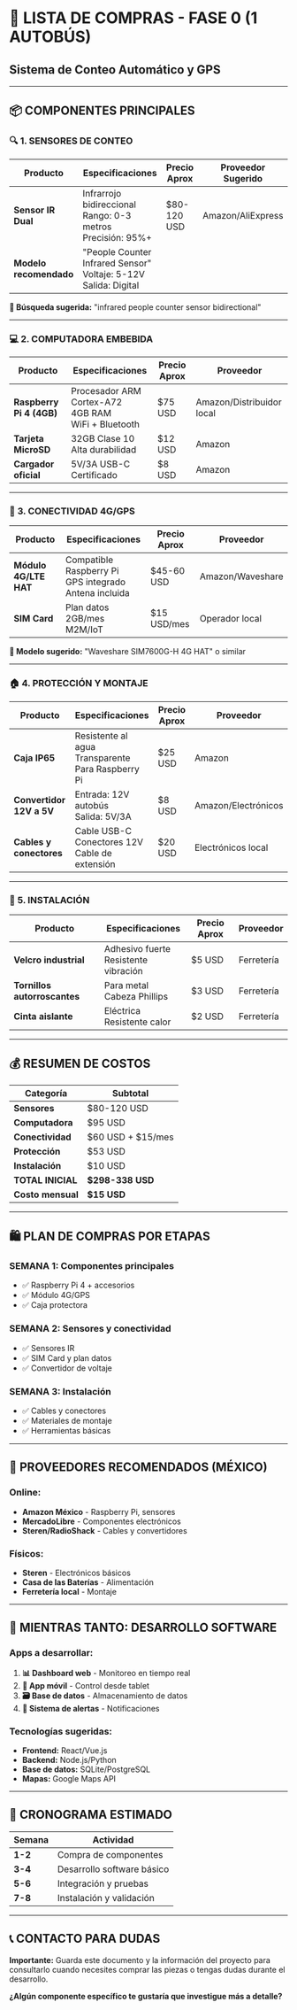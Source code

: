 # 🛒 LISTA DE COMPRAS - FASE 0 (1 AUTOBÚS)
## Sistema de Conteo Automático y GPS

---

## 📦 COMPONENTES PRINCIPALES

### 🔍 **1. SENSORES DE CONTEO**
| Producto | Especificaciones | Precio Aprox | Proveedor Sugerido |
|----------|------------------|--------------|-------------------|
| **Sensor IR Dual** | Infrarrojo bidireccional<br>Rango: 0-3 metros<br>Precisión: 95%+ | $80-120 USD | Amazon/AliExpress |
| **Modelo recomendado** | "People Counter Infrared Sensor"<br>Voltaje: 5-12V<br>Salida: Digital | | |

**🔗 Búsqueda sugerida:** "infrared people counter sensor bidirectional"

---

### 💻 **2. COMPUTADORA EMBEBIDA**
| Producto | Especificaciones | Precio Aprox | Proveedor |
|----------|------------------|--------------|-----------|
| **Raspberry Pi 4 (4GB)** | Procesador ARM Cortex-A72<br>4GB RAM<br>WiFi + Bluetooth | $75 USD | Amazon/Distribuidor local |
| **Tarjeta MicroSD** | 32GB Clase 10<br>Alta durabilidad | $12 USD | Amazon |
| **Cargador oficial** | 5V/3A USB-C<br>Certificado | $8 USD | Amazon |

---

### 📡 **3. CONECTIVIDAD 4G/GPS**
| Producto | Especificaciones | Precio Aprox | Proveedor |
|----------|------------------|--------------|-----------|
| **Módulo 4G/LTE HAT** | Compatible Raspberry Pi<br>GPS integrado<br>Antena incluida | $45-60 USD | Amazon/Waveshare |
| **SIM Card** | Plan datos 2GB/mes<br>M2M/IoT | $15 USD/mes | Operador local |

**🔗 Modelo sugerido:** "Waveshare SIM7600G-H 4G HAT" o similar

---

### 🏠 **4. PROTECCIÓN Y MONTAJE**
| Producto | Especificaciones | Precio Aprox | Proveedor |
|----------|------------------|--------------|-----------|
| **Caja IP65** | Resistente al agua<br>Transparente<br>Para Raspberry Pi | $25 USD | Amazon |
| **Convertidor 12V a 5V** | Entrada: 12V autobús<br>Salida: 5V/3A | $8 USD | Amazon/Electrónicos |
| **Cables y conectores** | Cable USB-C<br>Conectores 12V<br>Cable de extensión | $20 USD | Electrónicos local |

---

### 🔧 **5. INSTALACIÓN**
| Producto | Especificaciones | Precio Aprox | Proveedor |
|----------|------------------|--------------|-----------|
| **Velcro industrial** | Adhesivo fuerte<br>Resistente vibración | $5 USD | Ferretería |
| **Tornillos autorroscantes** | Para metal<br>Cabeza Phillips | $3 USD | Ferretería |
| **Cinta aislante** | Eléctrica<br>Resistente calor | $2 USD | Ferretería |

---

## 💰 **RESUMEN DE COSTOS**

| Categoría | Subtotal |
|-----------|----------|
| **Sensores** | $80-120 USD |
| **Computadora** | $95 USD |
| **Conectividad** | $60 USD + $15/mes |
| **Protección** | $53 USD |
| **Instalación** | $10 USD |
| **TOTAL INICIAL** | **$298-338 USD** |
| **Costo mensual** | **$15 USD** |

---

## 🛍️ **PLAN DE COMPRAS POR ETAPAS**

### **SEMANA 1: Componentes principales**
- ✅ Raspberry Pi 4 + accesorios
- ✅ Módulo 4G/GPS
- ✅ Caja protectora

### **SEMANA 2: Sensores y conectividad**
- ✅ Sensores IR
- ✅ SIM Card y plan datos
- ✅ Convertidor de voltaje

### **SEMANA 3: Instalación**
- ✅ Cables y conectores
- ✅ Materiales de montaje
- ✅ Herramientas básicas

---

## 🔗 **PROVEEDORES RECOMENDADOS (MÉXICO)**

### **Online:**
- **Amazon México** - Raspberry Pi, sensores
- **MercadoLibre** - Componentes electrónicos
- **Steren/RadioShack** - Cables y convertidores

### **Físicos:**
- **Steren** - Electrónicos básicos
- **Casa de las Baterías** - Alimentación
- **Ferretería local** - Montaje

---

## 📱 **MIENTRAS TANTO: DESARROLLO SOFTWARE**

### **Apps a desarrollar:**
1. **📊 Dashboard web** - Monitoreo en tiempo real
2. **📱 App móvil** - Control desde tablet
3. **🗃️ Base de datos** - Almacenamiento de datos
4. **🔔 Sistema de alertas** - Notificaciones

### **Tecnologías sugeridas:**
- **Frontend:** React/Vue.js
- **Backend:** Node.js/Python
- **Base de datos:** SQLite/PostgreSQL
- **Mapas:** Google Maps API

---

## 🔄 **CRONOGRAMA ESTIMADO**

| Semana | Actividad |
|--------|-----------|
| **1-2** | Compra de componentes |
| **3-4** | Desarrollo software básico |
| **5-6** | Integración y pruebas |
| **7-8** | Instalación y validación |

---

## 📞 **CONTACTO PARA DUDAS**
**Importante:** Guarda este documento y la información del proyecto para consultarlo cuando necesites comprar las piezas o tengas dudas durante el desarrollo.

**¿Algún componente específico te gustaría que investigue más a detalle?**